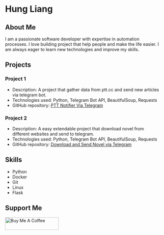 
# Hung Liang

## About Me

I am a passionate software developer with expertise in automation processes. I love building project that help people and make the life easier. I am always eager to learn new technologies and improve my skills.

## Projects

### Project 1

- Description: A project that gather data from ptt.cc and send new articles via telegram bot.
- Technologies used: Python, Telegram Bot API, BeautifulSoup, Requests
- GitHub repository: [PTT Notifier Via Telegram](https://github.com/Hung-Liang/ptt_notifier_via_telegram)

### Project 2

- Description: A easy extendable project that download novel from different websites and send to telegram.
- Technologies used: Python, Telegram Bot API, BeautifulSoup, Requests
- GitHub repository: [Download and Send Novel via Telegram](https://github.com/Hung-Liang/download_and_send_novel_via_telegram)

## Skills

- Python
- Docker
- Git
- Linux
- Flask

## Support Me

<a href="https://www.buymeacoffee.com/hungliang" target="_blank"><img src="https://cdn.buymeacoffee.com/buttons/default-orange.png" alt="Buy Me A Coffee" height="41" width="174"></a>

